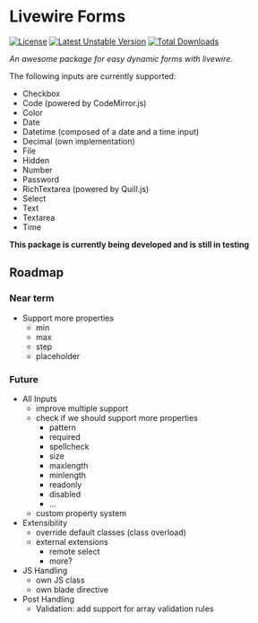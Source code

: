 # Livewire Forms
[![License](https://poser.pugx.org/nodus-it/livewire-forms/license)](//packagist.org/packages/nodus-it/livewire-forms)
[![Latest Unstable Version](https://poser.pugx.org/nodus-it/livewire-forms/v/unstable)](//packagist.org/packages/nodus-it/livewire-forms)
[![Total Downloads](https://poser.pugx.org/nodus-it/livewire-forms/downloads)](//packagist.org/packages/nodus-it/livewire-forms)

_An awesome package for easy dynamic forms with livewire._

The following inputs are currently supported:

- Checkbox
- Code (powered by CodeMirror.js)
- Color
- Date
- Datetime (composed of a date and a time input)
- Decimal (own implementation)
- File
- Hidden
- Number
- Password
- RichTextarea (powered by Quill.js)
- Select
- Text
- Textarea
- Time


**This package is currently being developed and is still in testing**

## Roadmap
### Near term
- Support more properties
    - min
    - max
    - step
    - placeholder

### Future
- All Inputs
    - improve multiple support
    - check if we should support more properties
        - pattern
        - required
        - spellcheck
        - size
        - maxlength
        - minlength
        - readonly 
        - disabled
        - ...
    - custom property system
- Extensibility
    - override default classes (class overload)
    - external extensions
        - remote select
        - more?
- JS Handling
    - own JS class
    - own blade directive
- Post Handling
	- Validation: add support for array validation rules
